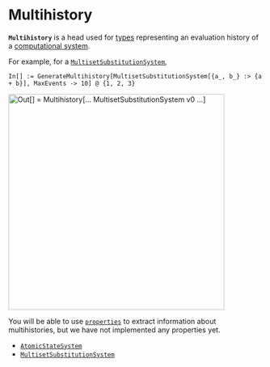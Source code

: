 # Multihistory

**`Multihistory`** is a head used for [types](/Documentation/Types/README.md) representing an evaluation history of a
[computational system](/Documentation/Systems/README.md).

For example, for a [`MultisetSubstitutionSystem`](/Documentation/Systems/MultisetSubstitutionSystem.md),

```wl
In[] := GenerateMultihistory[MultisetSubstitutionSystem[{a_, b_} :> {a + b}], MaxEvents -> 10] @ {1, 2, 3}
```

<img src="/Documentation/Images/MultisetMultihistory.png"
     width="426.6"
     alt="Out[] = Multihistory[... MultisetSubstitutionSystem v0 ...]">

You will be able to use [`properties`](/Documentation/Properties/README.md) to extract information about multihistories,
but we have not implemented any properties yet.

* [`AtomicStateSystem`](AtomicStateSystem0.md)
* [`MultisetSubstitutionSystem`](MultisetSubstitutionSystem0.md)
